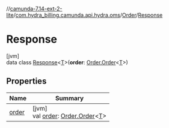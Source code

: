 //[camunda-7.14-ext-2-lite](../../../../index.md)/[com.hydra_billing.camunda.api.hydra.oms](../../index.md)/[Order](../index.md)/[Response](index.md)

# Response

[jvm]\
data class [Response](index.md)<[T](index.md)>(**order**: [Order.Order](../-order/index.md)<[T](index.md)>)

## Properties

| Name | Summary |
|---|---|
| [order](order.md) | [jvm]<br>val [order](order.md): [Order.Order](../-order/index.md)<[T](index.md)> |
